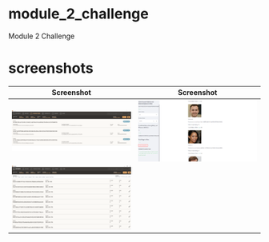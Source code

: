 # module_2_challenge
Module 2 Challenge
# screenshots
Screenshot             |  Screenshot
:-------------------------:|:-------------------------:
![alt text](https://github.com/smerlingcustodio/module_2_challenge/blob/main/Images/ganache_snapshot.PNG) |  ![alt text](https://github.com/smerlingcustodio/module_2_challenge/blob/main/Images/streamlit_snapshot.PNG)
![alt text](https://github.com/smerlingcustodio/module_2_challenge/blob/main/Images/ganache_accounts.PNG) |  

